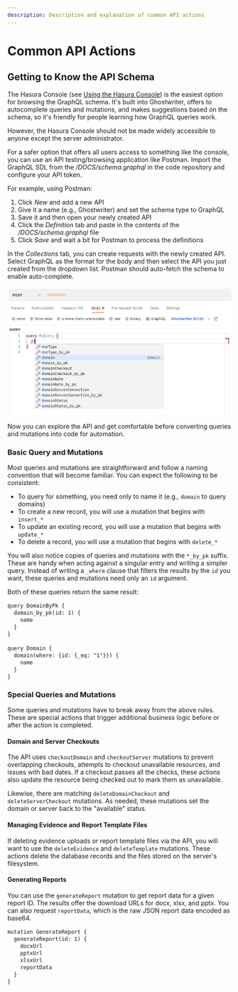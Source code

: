 ```yaml
---
description: Description and explanation of common API actions
---
```


# Common API Actions

## Getting to Know the API Schema

The Hasura Console (see [Using the Hasura Console](using-the-hasura-console.md)) is the easiest option for browsing the GraphQL schema. It's built into Ghostwriter, offers to autocomplete queries and mutations, and makes suggestions based on the schema, so it's friendly for people learning how GraphQL queries work.

However, the Hasura Console should not be made widely accessible to anyone except the server administrator.&#x20;

For a safer option that offers all users access to something like the console, you can use an API testing/browsing application like Postman. Import the GraphQL SDL from the _/DOCS/schema.graphql_ in the code repository and configure your API token.

For example, using Postman:

1. Click _New_ and add a new API
2. Give it a name (e.g., Ghostwriter) and set the schema type to GraphQL
3. Save it and then open your newly created API
4. Click the _Definition_ tab and paste in the contents of the _/DOCS/schema.graphql_ file
5. Click _Save_ and wait a bit for Postman to process the definitions

In the _Collections_ tab, you can create requests with the newly created API. Select GraphQL as the format for the body and then select the API you just created from the dropdown list. Postman should auto-fetch the schema to enable auto-complete.

![Atocomplete in the Postman Application](<../../.gitbook/assets/image (32).png>)

Now you can explore the API and get comfortable before converting queries and mutations into code for automation.

### Basic Query and Mutations

Most queries and mutations are straightforward and follow a naming convention that will become familiar. You can expect the following to be consistent:

* To query for something, you need only to name it (e.g., `domain` to query domains)
* To create a new record, you will use a mutation that begins with `insert_*`
* To update an existing record, you will use a mutation that begins with `update_*`
* To delete a record, you will use a mutation that begins with `delete_*`

You will also notice copies of queries and mutations with the `*_by_pk` suffix. These are handy when acting against a singular entry and writing a simpler query. Instead of writing a `_where` clause that filters the results by the `id` you want, these queries and mutations need only an `id` argument.

Both of these queries return the same result:

```
query DomainByPk {
  domain_by_pk(id: 1) {
    name
  }
}

query Domain {
  domain(where: {id: {_eq: "1"}}) {
    name
  }
}
```

### Special Queries and Mutations

Some queries and mutations have to break away from the above rules. These are special actions that trigger additional business logic before or after the action is completed.

#### Domain and Server Checkouts

The API uses `checkoutDomain` and `checkoutServer` mutations to prevent overlapping checkouts, attempts to checkout unavailable resources, and issues with bad dates. If a checkout passes all the checks, these actions also update the resource being checked out to mark them as unavailable.

Likewise, there are matching `deleteDomainCheckout` and `deleteServerCheckout` mutations. As needed, these mutations set the domain or server back to the "available" status.

#### Managing Evidence and Report Template Files

If deleting evidence uploads or report template files via the API, you will want to use the `deleteEvidence` and `deleteTemplate` mutations. These actions delete the database records and the files stored on the server's filesystem.

#### Generating Reports

You can use the `generateReport` mutation to get report data for a given report ID. The results offer the download URLs for docx, xlsx, and pptx. You can also request `reportData`, which is the raw JSON report data encoded as base64.

```
mutation GenerateReport {
  generateReport(id: 1) {
    docxUrl
    pptxUrl
    xlsxUrl
    reportData
  }
}
```
